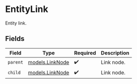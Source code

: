 # EntityLink

Entity link.


## Fields

| Field                                    | Type                                     | Required                                 | Description                              |
| ---------------------------------------- | ---------------------------------------- | ---------------------------------------- | ---------------------------------------- |
| `parent`                                 | [models.LinkNode](../models/linknode.md) | :heavy_check_mark:                       | Link node.                               |
| `child`                                  | [models.LinkNode](../models/linknode.md) | :heavy_check_mark:                       | Link node.                               |